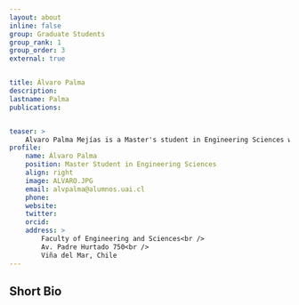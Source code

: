 ```yaml
---
layout: about
inline: false
group: Graduate Students
group_rank: 1
group_order: 3
external: true


title: Álvaro Palma 
description: 
lastname: Palma
publications: 


teaser: >
    Alvaro Palma Mejías is a Master's student in Engineering Sciences with a specialization in Industrial Engineering at Adolfo Ibáñez University. His research interests focus on operations management. His thesis explores discrete event simulation using Rockwell Arena software to propose improvements for a homecare service at a primary healthcare center (CESFAM) in Santiago. He is supervised by Professors Ruth Murrugarra and Jorge Acuña.
profile:
    name: Álvaro Palma 
    position: Master Student in Engineering Sciences
    align: right
    image: ALVARO.JPG
    email: alvpalma@alumnos.uai.cl
    phone: 
    website: 
    twitter: 
    orcid: 
    address: >
        Faculty of Engineering and Sciences<br />
        Av. Padre Hurtado 750<br />        
        Viña del Mar, Chile
---
```




## Short Bio
